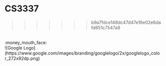 # CS3337
>>>>>>> b9a7fdce148dc47d47e16e02e6dafd651c7547a9
<br/>
:money_mouth_face:
<br/>
![Google Logo](https://www.google.com/images/branding/googlelogo/2x/googlelogo_color_272x92dp.png)
